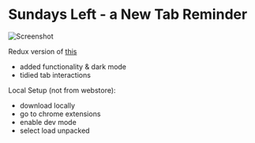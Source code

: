 # Sundays Left - a New Tab Reminder


![Screenshot](https://i.postimg.cc/HLLSz9BR/Weeks-Left-Tabs.png)

Redux version of [this](https://chrome.google.com/webstore/detail/the-last-sunday-reminder/aiojhapcgfgmiacbbjfgedhlcchmpelh?hl=en)

+ added functionality & dark mode
+ tidied tab interactions

Local Setup (not from webstore):
- download locally
- go to chrome extensions
- enable dev mode
- select load unpacked
